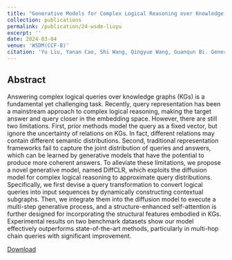 ```yaml
---
title: "Generative Models for Complex Logical Reasoning over Knowledge Graphs"
collection: publications
permalink: /publication/24-wsdm-liuyu
excerpt: ''
date: 2024-03-04
venue: 'WSDM(CCF-B)'
citation: 'Yu Liu, Yanan Cao, Shi Wang, Qingyue Wang, Guanqun Bi. Generative Models for Complex Logical Reasoning over Knowledge Graphs.  WSDM 2024.'
---
```

Abstract
--
Answering complex logical queries over knowledge graphs (KGs) is a fundamental yet challenging task. Recently, query representation has been a mainstream approach to complex logical reasoning, making the target answer and query closer in the embedding space. However, there are still two limitations. First, prior methods model the query as a fixed vector, but ignore the uncertainty of relations on KGs. In fact, different relations may contain different semantic distributions. Second, traditional representation frameworks fail to capture the joint distribution of queries and answers, which can be learned by generative models that have the potential to produce more coherent answers. To alleviate these limitations, we propose a novel generative model, named DiffCLR, which exploits the diffusion model for complex logical reasoning to approximate query distributions. Specifically, we first devise a query transformation to convert logical queries into input sequences by dynamically constructing contextual subgraphs. Then, we integrate them into the diffusion model to execute a multi-step generative process, and a structure-enhanced self-attention is further designed for incorporating the structural features embodied in KGs. Experimental results on two benchmark datasets show our model effectively outperforms state-of-the-art methods, particularly in multi-hop chain queries with significant improvement.

[Download](https://dl.acm.org/doi/10.1145/3616855.3635804)
